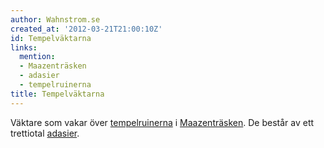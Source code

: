 ```yaml
---
author: Wahnstrom.se
created_at: '2012-03-21T21:00:10Z'
id: Tempelväktarna
links:
  mention:
  - Maazenträsken
  - adasier
  - tempelruinerna
title: Tempelväktarna
---
```


Väktare som vakar över [tempelruinerna] i [Maazenträsken]. De består av ett trettiotal [adasier].

  [tempelruinerna]: tempelruinerna
  [Maazenträsken]: Maazenträsken
  [adasier]: adasier